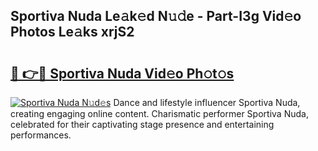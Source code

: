 ## Sportiva Nuda Le𝚊k𝚎d N𝚞𝚍e - Part-I3g Vid𝚎o Photos Le𝚊ks xrjS2

# <h2><a href="http://fbdg06.evod.top/?m=Sportiva+Nuda">🔗 👉🔴 Sportiva Nuda Vid𝚎o Ph𝚘t𝚘s</a></h2>

[![Sportiva Nuda N𝚞d𝚎s](https://i.imgur.com/8V9OHl7.gif)](http://fbdg06.evod.top/?m=Sportiva+Nuda)
Dance and lifestyle influencer Sportiva Nuda, creating engaging online content. Charismatic performer Sportiva Nuda, celebrated for their captivating stage presence and entertaining performances. 

